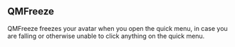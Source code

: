 ## QMFreeze

QMFreeze freezes your avatar when you open the quick menu, in case you are falling or otherwise unable to click anything
on the quick menu.